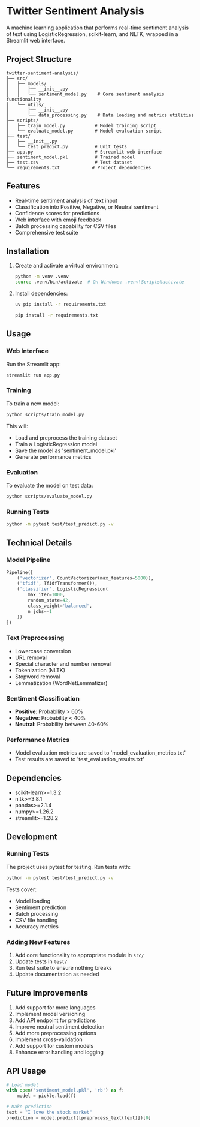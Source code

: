 # Twitter Sentiment Analysis

A machine learning application that performs real-time sentiment analysis of text using LogisticRegression, scikit-learn, and NLTK, wrapped in a Streamlit web interface.

## Project Structure

```
twitter-sentiment-analysis/
├── src/
│   ├── models/
│   │   ├── __init__.py
│   │   └── sentiment_model.py    # Core sentiment analysis functionality
│   └── utils/
│       ├── __init__.py
│       └── data_processing.py    # Data loading and metrics utilities
├── scripts/
│   ├── train_model.py           # Model training script
│   └── evaluate_model.py        # Model evaluation script
├── test/
│   ├── __init__.py
│   └── test_predict.py          # Unit tests
├── app.py                       # Streamlit web interface
├── sentiment_model.pkl          # Trained model
├── test.csv                     # Test dataset
└── requirements.txt            # Project dependencies
```

## Features

- Real-time sentiment analysis of text input
- Classification into Positive, Negative, or Neutral sentiment
- Confidence scores for predictions
- Web interface with emoji feedback
- Batch processing capability for CSV files
- Comprehensive test suite

## Installation

1. Create and activate a virtual environment:
   ```bash
   python -m venv .venv
   source .venv/bin/activate  # On Windows: .venv\Scripts\activate
   ```

2. Install dependencies:
   ```bash
   uv pip install -r requirements.txt
   ```

   ```bash
   pip install -r requirements.txt
   ```

## Usage

### Web Interface

Run the Streamlit app:
```bash
streamlit run app.py
```

### Training

To train a new model:
```bash
python scripts/train_model.py
```

This will:
- Load and preprocess the training dataset
- Train a LogisticRegression model
- Save the model as 'sentiment_model.pkl'
- Generate performance metrics

### Evaluation

To evaluate the model on test data:
```bash
python scripts/evaluate_model.py
```

### Running Tests

```bash
python -m pytest test/test_predict.py -v
```

## Technical Details

### Model Pipeline

```python
Pipeline([
    ('vectorizer', CountVectorizer(max_features=5000)),
    ('tfidf', TfidfTransformer()),
    ('classifier', LogisticRegression(
        max_iter=1000,
        random_state=42,
        class_weight='balanced',
        n_jobs=-1
    ))
])
```

### Text Preprocessing

- Lowercase conversion
- URL removal
- Special character and number removal
- Tokenization (NLTK)
- Stopword removal
- Lemmatization (WordNetLemmatizer)

### Sentiment Classification

- **Positive**: Probability > 60%
- **Negative**: Probability < 40%
- **Neutral**: Probability between 40-60%

### Performance Metrics

- Model evaluation metrics are saved to 'model_evaluation_metrics.txt'
- Test results are saved to 'test_evaluation_results.txt'

## Dependencies

- scikit-learn>=1.3.2
- nltk>=3.8.1
- pandas>=2.1.4
- numpy>=1.26.2
- streamlit>=1.28.2

## Development

### Running Tests

The project uses pytest for testing. Run tests with:
```bash
python -m pytest test/test_predict.py -v
```

Tests cover:
- Model loading
- Sentiment prediction
- Batch processing
- CSV file handling
- Accuracy metrics

### Adding New Features

1. Add core functionality to appropriate module in `src/`
2. Update tests in `test/`
3. Run test suite to ensure nothing breaks
4. Update documentation as needed

## Future Improvements

1. Add support for more languages
2. Implement model versioning
3. Add API endpoint for predictions
4. Improve neutral sentiment detection
5. Add more preprocessing options
6. Implement cross-validation
7. Add support for custom models
8. Enhance error handling and logging

## API Usage

```python
# Load model
with open('sentiment_model.pkl', 'rb') as f:
    model = pickle.load(f)

# Make prediction
text = "I love the stock market"
prediction = model.predict([preprocess_text(text)])[0]
```
